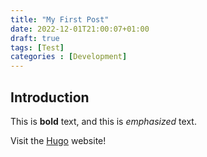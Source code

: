 ```yaml
---
title: "My First Post"
date: 2022-12-01T21:00:07+01:00
draft: true
tags: [Test]
categories : [Development]
---
```


## Introduction

This is **bold** text, and this is *emphasized* text.

Visit the [Hugo](https://gohugo.io) website!